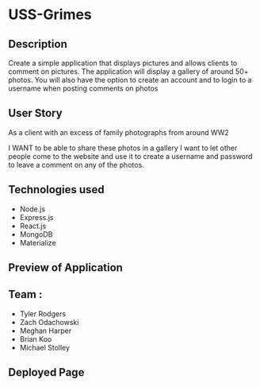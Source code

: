 # USS-Grimes

## Description
Create a simple application that displays pictures and allows clients to comment on pictures. The application will display a gallery of around 50+ photos. You will also have the option to create an account and to login to a username when posting comments on photos

## User Story
As a client with an excess of family photographs from around WW2

I WANT to be able to share these photos in a gallery
I want to let other people come to the website and use it to create a username and password to leave a comment on any of the photos.

## Technologies used
- Node.js
- Express.js
- React.js
- MongoDB
- Materialize

## Preview of Application


## Team :
- Tyler Rodgers
- Zach Odachowski
- Meghan Harper
- Brian Koo
- Michael Stolley

## Deployed Page